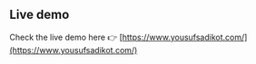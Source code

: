 ## Live demo

Check the live demo here 👉️ [https://www.yousufsadikot.com/](https://www.yousufsadikot.com/)
